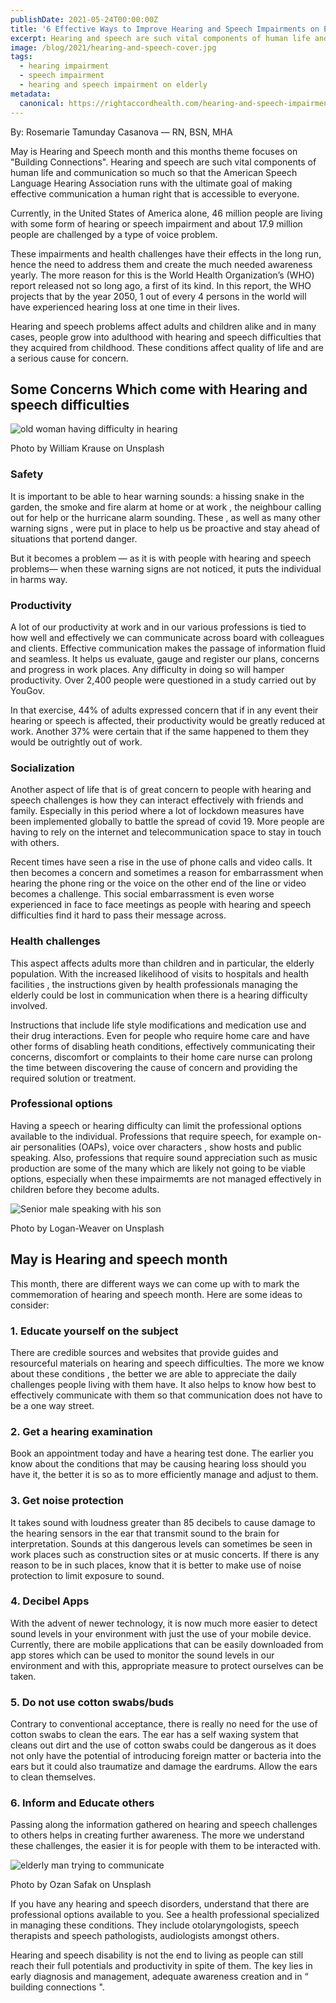 ```yaml
---
publishDate: 2021-05-24T00:00:00Z
title: '6 Effective Ways to Improve Hearing and Speech Impairments on Elderly'
excerpt: Hearing and speech are such vital components of human life and communication. This May is Hearing and Speech month and this months theme focuses on building connections.
image: /blog/2021/hearing-and-speech-cover.jpg
tags:
  - hearing impairment
  - speech impairment
  - hearing and speech impairment on elderly
metadata:
  canonical: https://rightaccordhealth.com/hearing-and-speech-impairments-on-elderly
---
```



By: Rosemarie Tamunday Casanova — RN, BSN, MHA


May is Hearing and Speech month and this months theme focuses on "Building Connections". Hearing and speech are such vital components of human life and communication so much so that the American Speech Language Hearing Association runs with the ultimate goal of making effective communication a human right that is accessible to everyone.

Currently, in the United States of America alone, 46 million people are living with some form of hearing or speech impairment and about 17.9 million people are challenged by a type of voice problem.

These impairments and health challenges have their effects in the long run, hence the need to address them and create the much needed awareness yearly. The more reason for this is the World Health Organization’s (WHO) report released not so long ago, a first of its kind. In this report, the WHO projects that by the year 2050, 1 out of every 4 persons in the world will have experienced hearing loss at one time in their lives.

Hearing and speech problems affect adults and children alike and in many cases, people grow into adulthood with hearing and speech difficulties that they acquired from childhood. These conditions affect quality of life and are a serious cause for concern.

Some Concerns Which come with Hearing and speech difficulties
-------------------------------------------------------------

![old woman having difficulty in hearing](/blog/2021/william-krause-IL6M6cmhEpM-unsplash.jpg)

Photo by William Krause on Unsplash

### Safety

It is important to be able to hear warning sounds: a hissing snake in the garden, the smoke and fire alarm at home or at work , the neighbour calling out for help or the hurricane alarm sounding. These , as well as many other warning signs , were put in place to help us be proactive and stay ahead of situations that portend danger.

But it becomes a problem — as it is with people with hearing and speech problems— when these warning signs are not noticed, it puts the individual in harms way.

### Productivity

A lot of our productivity at work and in our various professions is tied to how well and effectively we can communicate across board with colleagues and clients. Effective communication makes the passage of information fluid and seamless. It helps us evaluate, gauge and register our plans, concerns and progress in work places. Any difficulty in doing so will hamper productivity. Over 2,400 people were questioned in a study carried out by YouGov.

In that exercise, 44% of adults expressed concern that if in any event their hearing or speech is affected, their productivity would be greatly reduced at work. Another 37% were certain that if the same happened to them they would be outrightly out of work.

### Socialization

Another aspect of life that is of great concern to people with hearing and speech challenges is how they can interact effectively with friends and family. Especially in this period where a lot of lockdown measures have been implemented globally to battle the spread of covid 19. More people are having to rely on the internet and telecommunication space to stay in touch with others.

Recent times have seen a rise in the use of phone calls and video calls. It then becomes a concern and sometimes a reason for embarrassment when hearing the phone ring or the voice on the other end of the line or video becomes a challenge. This social embarrassment is even worse experienced in face to face meetings as people with hearing and speech difficulties find it hard to pass their message across.

### Health challenges

This aspect affects adults more than children and in particular, the elderly population. With the increased likelihood of visits to hospitals and health facilities , the instructions given by health professionals managing the elderly could be lost in communication when there is a hearing difficulty involved.

Instructions that include life style modifications and medication use and their drug interactions. Even for people who require home care and have other forms of disabling heath conditions, effectively communicating their concerns, discomfort or complaints to their home care nurse can prolong the time between discovering the cause of concern and providing the required solution or treatment.

### Professional options

Having a speech or hearing difficulty can limit the professional options available to the individual. Professions that require speech, for example on-air personalities (OAPs), voice over characters , show hosts and public speaking. Also, professions that require sound appreciation such as music production are some of the many which are likely not going to be viable options, especially when these impairmemts are not managed effectively in children before they become adults.

![Senior male speaking with his son](/blog/2021/logan-weaver-lK0l9pzxLps-unsplash.jpg)

Photo by Logan-Weaver on Unsplash

May is Hearing and speech month
-------------------------------

This month, there are different ways we can come up with to mark the commemoration of hearing and speech month. Here are some ideas to consider:

### 1\. Educate yourself on the subject

There are credible sources and websites that provide guides and resourceful materials on hearing and speech difficulties. The more we know about these conditions , the better we are able to appreciate the daily challenges people living with them have. It also helps to know how best to effectively communicate with them so that communication does not have to be a one way street.

### 2\. Get a hearing examination

Book an appointment today and have a hearing test done. The earlier you know about the conditions that may be causing hearing loss should you have it, the better it is so as to more efficiently manage and adjust to them.

### 3\. Get noise protection

It takes sound with loudness greater than 85 decibels to cause damage to the hearing sensors in the ear that transmit sound to the brain for interpretation. Sounds at this dangerous levels can sometimes be seen in work places such as construction sites or at music concerts. If there is any reason to be in such places, know that it is better to make use of noise protection to limit exposure to sound.

### 4\. Decibel Apps

With the advent of newer technology, it is now much more easier to detect sound levels in your environment with just the use of your mobile device. Currently, there are mobile applications that can be easily downloaded from app stores which can be used to monitor the sound levels in our environment and with this, appropriate measure to protect ourselves can be taken.

### 5\. Do not use cotton swabs/buds

Contrary to conventional acceptance, there is really no need for the use of cotton swabs to clean the ears. The ear has a self waxing system that cleans out dirt and the use of cotton swabs could be dangerous as it does not only have the potential of introducing foreign matter or bacteria into the ears but it could also traumatize and damage the eardrums. Allow the ears to clean themselves.

### 6\. Inform and Educate others

Passing along the information gathered on hearing and speech challenges to others helps in creating further awareness. The more we understand these challenges, the easier it is for people with them to be interacted with.

![elderly man trying to communicate](/blog/2021/ozan-safak-qSUZjIEdhmU-unsplash.jpg)

Photo by Ozan Safak on Unsplash

If you have any hearing and speech disorders, understand that there are professional options available to you. See a health professional specialized in managing these conditions. They include otolaryngologists, speech therapists and speech pathologists, audiologists amongst others.

Hearing and speech disability is not the end to living as people can still reach their full potentials and productivity in spite of them. The key lies in early diagnosis and management, adequate awareness creation and in “ building connections ".
